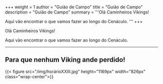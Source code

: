 +++
weight = 1
author = "Guião de Campo"
title = "Guião de Campo" 
description = "Guião de Campo" 
summary = '''Olá Caminheiros Vikings!

Aqui vão encontrar o que vamos fazer ao longo do Cenáculo.
'''
+++

Olá Caminheiros Vikings!

Aqui vão encontrar o que vamos fazer ao longo do Cenáculo.

---
<!--more-->

## Para que nenhum Viking ande perdido!


{{< figure src="/img/horárioXXIII.jpg" height="1169px" width="826px" class="wrap-center">}}
